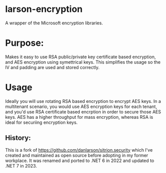 # larson-encryption
A wrapper of the Microsoft encryption libraries. 

# Purpose:
Makes it easy to use RSA public/private key certificate based encryption, and AES encryption using symettrical keys. This simplifies the usage so the IV and padding are used and stored correctly. 

# Usage
Ideally you will use rotating RSA based encryption to encrypt AES keys. In a multitenant scenario, you would use AES encryption keys for each tenant, and you'd use RSA certificate based encrption in order to secure those AES keys. AES has a higher throughput for mass encryption, whereas RSA is ideal for securiing encryption keys. 

## History: 
This is a fork of https://github.com/danlarson/sitrion.security which I've created and maintained as open source before adopting in my former workplace. It was renamed and ported to .NET 6 in 2022 and updated to .NET 7 in 2023. 
